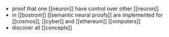 - proof that one [[neuron]] have control over other [[neuron]]
- in [[bostrom]] [[semantic neural proofs]] are implemented for [[cosmos]], [[cyber]] and [[ethereum]] [[vimputers]]
- discover all [[concepts]]